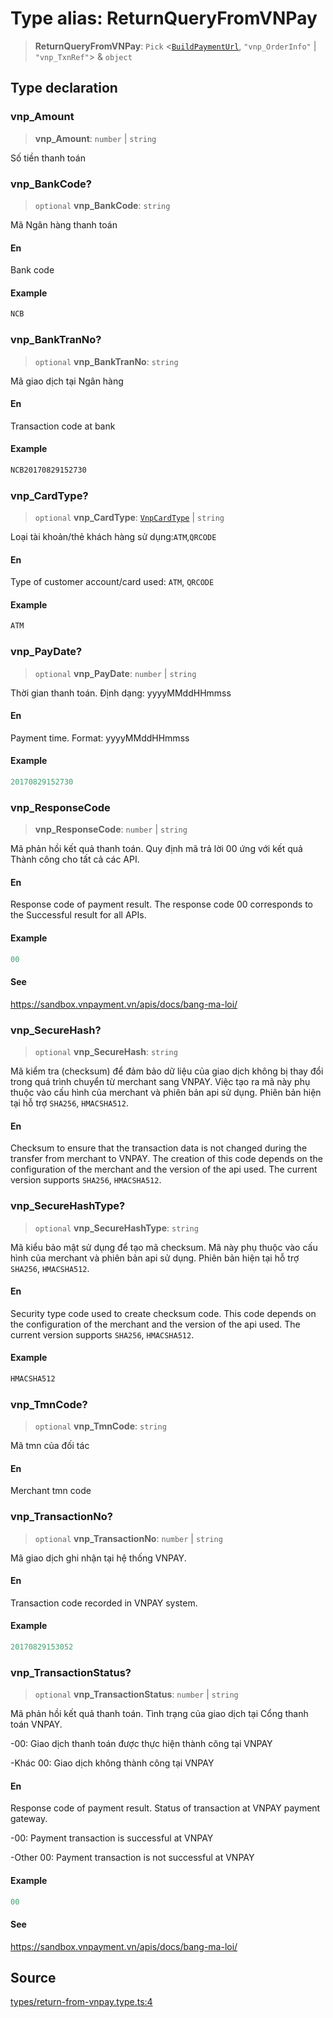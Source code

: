 # Type alias: ReturnQueryFromVNPay

> **ReturnQueryFromVNPay**: `Pick` \<[`BuildPaymentUrl`](BuildPaymentUrl.md), `"vnp_OrderInfo"` \| `"vnp_TxnRef"`\> & `object`

## Type declaration

### vnp\_Amount

> **vnp\_Amount**: `number` \| `string`

Số tiền thanh toán

### vnp\_BankCode?

> `optional` **vnp\_BankCode**: `string`

Mã Ngân hàng thanh toán

#### En

Bank code

#### Example

```ts
NCB
```

### vnp\_BankTranNo?

> `optional` **vnp\_BankTranNo**: `string`

Mã giao dịch tại Ngân hàng

#### En

Transaction code at bank

#### Example

```ts
NCB20170829152730
```

### vnp\_CardType?

> `optional` **vnp\_CardType**: [`VnpCardType`](../enumerations/VnpCardType.md) \| `string`

Loại tài khoản/thẻ khách hàng sử dụng:`ATM`,`QRCODE`

#### En

Type of customer account/card used: `ATM`, `QRCODE`

#### Example

```ts
ATM
```

### vnp\_PayDate?

> `optional` **vnp\_PayDate**: `number` \| `string`

Thời gian thanh toán. Định dạng: yyyyMMddHHmmss

#### En

Payment time. Format: yyyyMMddHHmmss

#### Example

```ts
20170829152730
```

### vnp\_ResponseCode

> **vnp\_ResponseCode**: `number` \| `string`

Mã phản hồi kết quả thanh toán. Quy định mã trả lời 00 ứng với kết quả Thành công cho tất cả các API.

#### En

Response code of payment result. The response code 00 corresponds to the Successful result for all APIs.

#### Example

```ts
00
```

#### See

https://sandbox.vnpayment.vn/apis/docs/bang-ma-loi/

### vnp\_SecureHash?

> `optional` **vnp\_SecureHash**: `string`

Mã kiểm tra (checksum) để đảm bảo dữ liệu của giao dịch không bị thay đổi trong quá trình chuyển từ merchant sang VNPAY.
Việc tạo ra mã này phụ thuộc vào cấu hình của merchant và phiên bản api sử dụng. Phiên bản hiện tại hỗ trợ `SHA256`, `HMACSHA512`.

#### En

Checksum to ensure that the transaction data is not changed during the transfer from merchant to VNPAY.
The creation of this code depends on the configuration of the merchant and the version of the api used. The current version supports `SHA256`, `HMACSHA512`.

### vnp\_SecureHashType?

> `optional` **vnp\_SecureHashType**: `string`

Mã kiểu bảo mật sử dụng để tạo mã checksum. Mã này phụ thuộc vào cấu hình của merchant và phiên bản api sử dụng.
Phiên bản hiện tại hỗ trợ `SHA256`, `HMACSHA512`.

#### En

Security type code used to create checksum code. This code depends on the configuration of the merchant and the version of the api used.
The current version supports `SHA256`, `HMACSHA512`.

#### Example

```ts
HMACSHA512
```

### vnp\_TmnCode?

> `optional` **vnp\_TmnCode**: `string`

Mã tmn của đối tác

#### En

Merchant tmn code

### vnp\_TransactionNo?

> `optional` **vnp\_TransactionNo**: `number` \| `string`

Mã giao dịch ghi nhận tại hệ thống VNPAY.

#### En

Transaction code recorded in VNPAY system.

#### Example

```ts
20170829153052
```

### vnp\_TransactionStatus?

> `optional` **vnp\_TransactionStatus**: `number` \| `string`

Mã phản hồi kết quả thanh toán. Tình trạng của giao dịch tại Cổng thanh toán VNPAY.

-00: Giao dịch thanh toán được thực hiện thành công tại VNPAY

-Khác 00: Giao dịch không thành công tại VNPAY

#### En

Response code of payment result. Status of transaction at VNPAY payment gateway.

-00: Payment transaction is successful at VNPAY

-Other 00: Payment transaction is not successful at VNPAY

#### Example

```ts
00
```

#### See

https://sandbox.vnpayment.vn/apis/docs/bang-ma-loi/

## Source

[types/return-from-vnpay.type.ts:4](https://github.com/lehuygiang28/vnpay/blob/e5d2c2c4802c32c8fbad34e0595b2cfeb2281905/src/types/return-from-vnpay.type.ts#L4)
